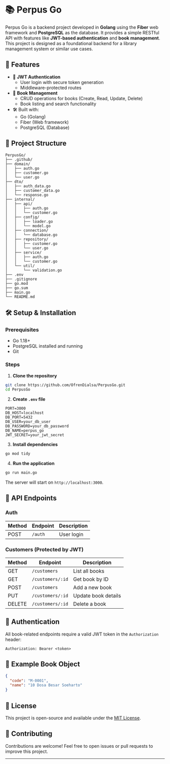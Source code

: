 # 📚 Perpus Go

Perpus Go is a backend project developed in **Golang** using the **Fiber** web framework and **PostgreSQL** as the database. It provides a simple RESTful API with features like **JWT-based authentication** and **book management**. This project is designed as a foundational backend for a library management system or similar use cases.

## 🚀 Features

- 🔐 **JWT Authentication**
  - User login with secure token generation
  - Middleware-protected routes
- 📘 **Book Management**
  - CRUD operations for books (Create, Read, Update, Delete)
  - Book listing and search functionality
- 🛠️ Built with:
  - Go (Golang)
  - Fiber (Web framework)
  - PostgreSQL (Database)

## 🧱 Project Structure

```
PerpusGo/
├── .github/
├── domain/
│   ├── auth.go
│   ├── customer.go
│   └── user.go
├── dto/
│   ├── auth_data.go
│   ├── customer_data.go
│   └── response.go
├── internal/
│   ├── api/
│   │   ├── auth.go
│   │   └── customer.go
│   ├── config/
│   │   ├── loader.go
│   │   └── model.go
│   ├── connection/
│   │   └── database.go
│   ├── repository/
│   │   ├── customer.go
│   │   └── user.go
│   ├── service/
│   │   ├── auth.go
│   │   └── customer.go
│   └── util/
│       └── validation.go
├── .env
├── .gitignore
├── go.mod
├── go.sum
├── main.go
└── README.md
```

## 🛠️ Setup & Installation

### Prerequisites

- Go 1.18+
- PostgreSQL installed and running
- Git

### Steps

1. **Clone the repository**

```bash
git clone https://github.com/OfrenDialsa/PerpusGo.git
cd PerpusGo
```

2. **Create `.env` file**

```env
PORT=3000
DB_HOST=localhost
DB_PORT=5432
DB_USER=your_db_user
DB_PASSWORD=your_db_password
DB_NAME=perpus_go
JWT_SECRET=your_jwt_secret
```

3. **Install dependencies**

```bash
go mod tidy
```

4. **Run the application**

```bash
go run main.go
```

The server will start on `http://localhost:3000`.

## 🧪 API Endpoints

### Auth

| Method | Endpoint       | Description        |
|--------|----------------|--------------------|
| POST   | `/auth`        | User login         |

### Customers (Protected by JWT)

| Method | Endpoint           | Description            |
|--------|--------------------|------------------------|
| GET    | `/customers`       | List all books         |
| GET    | `/customers/:id`   | Get book by ID         |
| POST   | `/customers`       | Add a new book         |
| PUT    | `/customers/:id`   | Update book details    |
| DELETE | `/customers/:id`   | Delete a book          |

## 🔐 Authentication

All book-related endpoints require a valid JWT token in the `Authorization` header:

```
Authorization: Bearer <token>
```

## 📘 Example Book Object

```json
{
  "code": "M-0001",
  "name": "10 Dosa Besar Soeharto"
}
```

## 📄 License

This project is open-source and available under the [MIT License](LICENSE).

## 🙌 Contributing

Contributions are welcome! Feel free to open issues or pull requests to improve this project.

---
